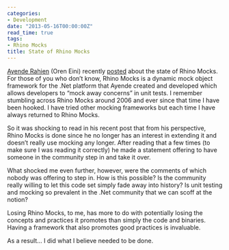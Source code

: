 ```yaml
---
categories:
- Development
date: "2013-05-16T00:00:00Z"
read_time: true
tags:
- Rhino Mocks
title: State of Rhino Mocks
---
```


[Ayende Rahien](http://http://ayende.com/blog/) (Oren Eini) recently [posted](http://ayende.com/blog/161826/the-state-of-rhino-mocks) about the state of Rhino Mocks. 
For those of you who don’t know, Rhino Mocks is a dynamic mock object framework for the .Net platform that Ayende created and developed 
which allows developers to “mock away concerns” in unit tests. I remember stumbling across Rhino Mocks around 2006 and ever since that time I have been hooked. 
I have tried other mocking frameworks but each time I have always returned to Rhino Mocks.

So it was shocking to read in his recent post that from his perspective, Rhino Mocks is done since he no longer has an interest in extending it and doesn’t 
really use mocking any longer. After reading that a few times (to make sure I was reading it correctly) he made a statement offering to have someone in the 
community step in and take it over.

What shocked me even further, however, were the comments of which nobody was offering to step in. How is this possible? 
Is the community really willing to let this code set simply fade away into history? 
Is unit testing and mocking so prevalent in the .Net community that we can scoff at the notion?

Losing Rhino Mocks, to me, has more to do with potentially losing the concepts and practices it promotes than simply the code and binaries. 
Having a framework that also promotes good practices is invaluable.

As a result… I did what I believe needed to be done.
